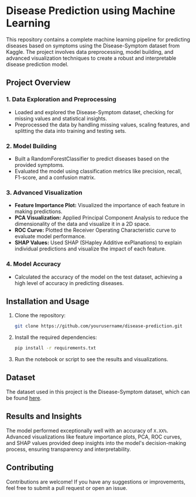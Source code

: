 
# Disease Prediction using Machine Learning

This repository contains a complete machine learning pipeline for predicting diseases based on symptoms using the Disease-Symptom dataset from Kaggle. The project involves data preprocessing, model building, and advanced visualization techniques to create a robust and interpretable disease prediction model.

## Project Overview

### 1. **Data Exploration and Preprocessing**
   - Loaded and explored the Disease-Symptom dataset, checking for missing values and statistical insights.
   - Preprocessed the data by handling missing values, scaling features, and splitting the data into training and testing sets.

### 2. **Model Building**
   - Built a RandomForestClassifier to predict diseases based on the provided symptoms.
   - Evaluated the model using classification metrics like precision, recall, F1-score, and a confusion matrix.

### 3. **Advanced Visualization**
   - **Feature Importance Plot:** Visualized the importance of each feature in making predictions.
   - **PCA Visualization:** Applied Principal Component Analysis to reduce the dimensionality of the data and visualize it in a 2D space.
   - **ROC Curve:** Plotted the Receiver Operating Characteristic curve to evaluate model performance.
   - **SHAP Values:** Used SHAP (SHapley Additive exPlanations) to explain individual predictions and visualize the impact of each feature.

### 4. **Model Accuracy**
   - Calculated the accuracy of the model on the test dataset, achieving a high level of accuracy in predicting diseases.

## Installation and Usage

1. Clone the repository:
   ```bash
   git clone https://github.com/yourusername/disease-prediction.git
   ```
2. Install the required dependencies:
   ```bash
   pip install -r requirements.txt
   ```
3. Run the notebook or script to see the results and visualizations.

## Dataset

The dataset used in this project is the Disease-Symptom dataset, which can be found [here](https://www.kaggle.com/datasets/dhivyeshrk/diseases-and-symptoms-dataset).

## Results and Insights

The model performed exceptionally well with an accuracy of `X.XX%`. Advanced visualizations like feature importance plots, PCA, ROC curves, and SHAP values provided deep insights into the model's decision-making process, ensuring transparency and interpretability.

## Contributing

Contributions are welcome! If you have any suggestions or improvements, feel free to submit a pull request or open an issue.
